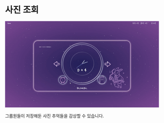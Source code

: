 # 사진 조회

![사진 조회](../gif/%EC%82%AC%EC%A7%84%20%EC%A1%B0%ED%9A%8C.gif)

그룹원들이 저장해둔 사진 추억들을 감상할 수 있습니다.